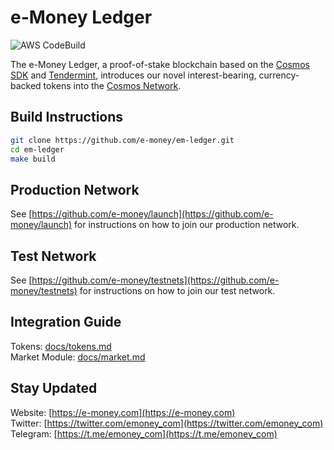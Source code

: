 # e-Money Ledger

![AWS CodeBuild](https://codebuild.eu-central-1.amazonaws.com/badges?uuid=eyJlbmNyeXB0ZWREYXRhIjoiZWQzSDZkbjZzYVpsMlNQNlJEYzlNVFlVVnhaak1UcU1RZzR5ODhPVlc5bVRpOEJUQ0liNU5zeUdCcHFlVnBXOW1JRTdRZVlDMzFOVGM2bHd1ZEtwZmVFPSIsIml2UGFyYW1ldGVyU3BlYyI6IlNsNUdrMWtiMm04c1pWaXYiLCJtYXRlcmlhbFNldFNlcmlhbCI6MX0%3D&branch=master)

The e-Money Ledger, a proof-of-stake blockchain based on the [Cosmos SDK](https://github.com/cosmos/cosmos-sdk) and [Tendermint](https://github.com/tendermint/tendermint), introduces our novel interest-bearing, currency-backed tokens into the [Cosmos Network](https://cosmos.network).

## Build Instructions

```bash
git clone https://github.com/e-money/em-ledger.git
cd em-ledger
make build
```

## Production Network

See [https://github.com/e-money/launch](https://github.com/e-money/launch) for instructions on how to join our production network.

## Test Network

See [https://github.com/e-money/testnets](https://github.com/e-money/testnets) for instructions on how to join our test network.

## Integration Guide

Tokens: [docs/tokens.md](docs/tokens.md)  
Market Module: [docs/market.md](docs/market.md)

## Stay Updated

Website: [https://e-money.com](https://e-money.com)  
Twitter: [https://twitter.com/emoney_com](https://twitter.com/emoney_com)  
Telegram: [https://t.me/emoney_com](https://t.me/emoney_com)  
